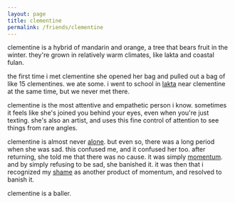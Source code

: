 ```yaml
---
layout: page
title: clementine
permalink: /friends/clementine
---
```


clementine is a hybrid of mandarin and orange, a tree that bears fruit in the winter. they're grown in relatively warm climates, like lakta and coastal fulan.

the first time i met clementine she opened her bag and pulled out a bag of like 15 clementines. we ate some. i went to school in [lakta](/places/lakta) near clementine at the same time, but we never met there.  

clementine is the most attentive and empathetic person i know. sometimes it feels like she's joined you behind your eyes, even when you're just texting. she's also an artist, and uses this fine control of attention to see things from rare angles.

clementine is almost never [alone](/thoughts/alone). but even so, there was a long period when she was sad. this confused me, and it confused her too. after returning, she told me that there was no cause. it was simply [momentum](/thoughts/momentum). and by simply refusing to be sad, she banished it. it was then that i recognized my [shame](/thoughts/shame) as another product of momentum, and resolved to banish it.

clementine is a baller.


